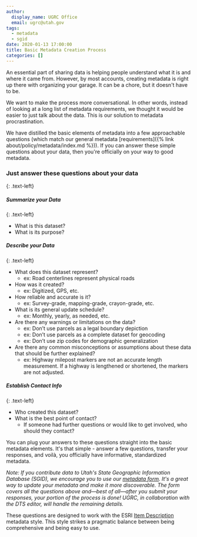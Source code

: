 ```yaml
---
author:
  display_name: UGRC Office
  email: ugrc@utah.gov
tags:
  - metadata
  - sgid
date: 2020-01-13 17:00:00
title: Basic Metadata Creation Process
categories: []
---
```


An essential part of sharing data is helping people understand what it is and where it came from. However, by most accounts, creating metadata is right up there with organizing your garage. It can be a chore, but it doesn't have to be.

We want to make the process more conversational. In other words, instead of looking at a long list of metadata requirements, we thought it would be easier to just talk about the data. This is our solution to metadata procrastination.

We have distilled the basic elements of metadata into a few approachable questions (which match our general metadata [requirements]({% link about/policy/metadata/index.md %})). If you can answer these simple questions about your data, then you're officially on your way to good metadata.

### Just answer these questions about your data
{: .text-left}

##### Summarize your Data
{: .text-left}

- What is this dataset?
- What is its purpose?

##### Describe your Data
{: .text-left}

- What does this dataset represent?
  - ex: Road centerlines represent physical roads
- How was it created?
  - ex: Digitized, GPS, etc.
- How reliable and accurate is it?
  - ex: Survey-grade, mapping-grade, crayon-grade, etc.
- What is its general update schedule?
  - ex: Monthly, yearly, as needed, etc.
- Are there any warnings or limitations on the data?
  - ex: Don’t use parcels as a legal boundary depiction
  - ex: Don’t use parcels as a complete dataset for geocoding
  - ex: Don’t use zip codes for demographic generalization
- Are there any common misconceptions or assumptions about these data that should be further explained?
  - ex: Highway milepost markers are not an accurate length measurement. If a highway is lengthened or shortened, the markers are not adjusted.

##### Establish Contact Info
{: .text-left}

- Who created this dataset?
- What is the best point of contact?
  - If someone had further questions or would like to get involved, who should they contact?

You can plug your answers to these questions straight into the basic metadata elements. It's that simple - answer a few questions, transfer your responses, and voilà, you officially have informative, standardized metadata.

_Note: If you contribute data to Utah's State Geographic Information Database (SGID), we encourage you to use our [metadata form](https://docs.google.com/forms/d/e/1FAIpQLSeJSV935GTN3djtErkBdeXkumuZvd10z2805It1-eFn0Mlo9w/viewform?usp=sf_link). It's a great way to update your metadata and make it more discoverable. The form covers all the questions above and—best of all—after you submit your responses, your portion of the process is done! UGRC, in collaboration with the DTS editor, will handle the remaining details._

These questions are designed to work with the ESRI [Item Description](https://desktop.arcgis.com/en/arcmap/latest/manage-data/metadata/metadata-standards-and-styles.htm#ESRI_SECTION1_29222DC149544E89A4147541A4ACAF86) metadata style. This style strikes a pragmatic balance between being comprehensive and being easy to use.